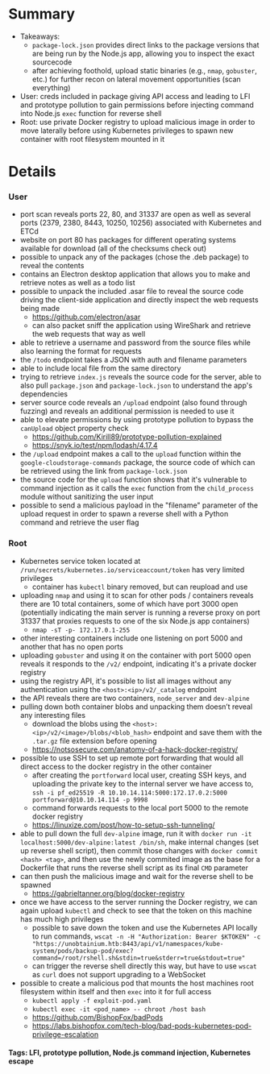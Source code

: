 # Summary

- Takeaways:
    - `package-lock.json` provides direct links to the package versions that are being run by the Node.js app, allowing you to inspect the exact sourcecode
    - after achieving foothold, upload static binaries (e.g., `nmap`, `gobuster`, etc.) for further recon on lateral movement opportunities (scan everything)
- User: creds included in package giving API access and leading to LFI and prototype pollution to gain permissions before injecting command into Node.js `exec` function for reverse shell
- Root: use private Docker registry to upload malicious image in order to move laterally before using Kubernetes privileges to spawn new container with root filesystem mounted in it

# Details

### User
- port scan reveals ports 22, 80, and 31337 are open as well as several ports (2379, 2380, 8443, 10250, 10256) associated with Kubernetes and ETCd
- website on port 80 has packages for different operating systems available for download (all of the checksums check out)
- possible to unpack any of the packages (chose the .deb package) to reveal the contents
- contains an Electron desktop application that allows you to make and retrieve notes as well as a todo list
- possible to unpack the included .asar file to reveal the source code driving the client-side application and directly inspect the web requests being made
	- https://github.com/electron/asar
	- can also packet sniff the application using WireShark and retrieve the web requests that way as well
- able to retrieve a username and password from the source files while also learning the format for requests
- the `/todo` endpoint takes a JSON with auth and filename parameters
- able to include local file from the same directory
- trying to retrieve `index.js` reveals the source code for the server, able to also pull `package.json` and `package-lock.json` to understand the app's dependencies
- server source code reveals an `/upload` endpoint (also found through fuzzing) and reveals an additional permission is needed to use it
- able to elevate permissions by using prototype pollution to bypass the `canUpload` object property check
	- https://github.com/Kirill89/prototype-pollution-explained
	- https://snyk.io/test/npm/lodash/4.17.4
- the `/upload` endpoint makes a call to the `upload` function within the `google-cloudstorage-commands` package, the source code of which can be retrieved using the link from `package-lock.json`
- the source code for the `upload` function shows that it's vulnerable to command injection as it calls the `exec` function from the `child_process` module without sanitizing the user input
- possible to send a malicious payload in the "filename" parameter of the upload request in order to spawn a reverse shell with a Python command and retrieve the user flag

### Root
- Kubernetes service token located at `/run/secrets/kubernetes.io/serviceaccount/token` has very limited privileges
	- container has `kubectl` binary removed, but can reupload and use
- uploading `nmap` and using it to scan for other pods / containers reveals there are 10 total containers, some of which have port 3000 open (potentially indicating the main server is running a reverse proxy on port 31337 that proxies requests to one of the six Node.js app containers)
	- `nmap -sT -p- 172.17.0.1-255`
- other interesting containers include one listening on port 5000 and another that has no open ports
- uploading `gobuster` and using it on the container with port 5000 open reveals it responds to the `/v2/` endpoint, indicating it's a private docker registry
- using the registry API, it's possible to list all images without any authentication using the `<host>:<ip>/v2/_catalog` endpoint
- the API reveals there are two containers, `node_server` and `dev-alpine`
- pulling down both container blobs and unpacking them doesn’t reveal any interesting files
	- download the blobs using the `<host>:<ip>/v2/<image>/blobs/<blob_hash>` endpoint and save them with the `.tar.gz` file extension before opening
	- https://notsosecure.com/anatomy-of-a-hack-docker-registry/
- possible to use SSH to set up remote port forwarding that would all direct access to the docker registry in the other container
	- after creating the `portforward` local user, creating SSH keys, and uploading the private key to the internal server we have access to, `ssh -i pf_ed25519 -R 10.10.14.114:5000:172.17.0.2:5000 portforward@10.10.14.114 -p 9998`
	- command forwards requests to the local port 5000 to the remote docker registry
	- https://linuxize.com/post/how-to-setup-ssh-tunneling/
- able to pull down the full `dev-alpine` image, run it with `docker run -it localhost:5000/dev-alpine:latest /bin/sh`, make internal changes (set up reverse shell script), then commit those changes with `docker commit <hash> <tag>`, and then use the newly commited image as the base for a Dockerfile that runs the reverse shell script as its final `CMD` parameter
- can then push the malicious image and wait for the reverse shell to be spawned
	- https://gabrieltanner.org/blog/docker-registry
- once we have access to the server running the Docker registry, we can again upload `kubectl` and check to see that the token on this machine has much high privileges
	- possible to save down the token and use the Kubernetes API locally to run commands, `wscat -n -H "Authorization: Bearer $KTOKEN" -c "https://unobtainium.htb:8443/api/v1/namespaces/kube-system/pods/backup-pod/exec?command=/root/rshell.sh&stdin=true&stderr=true&stdout=true"`
	- can trigger the reverse shell directly this way, but have to use `wscat` as `curl` does not support upgrading to a WebSocket
- possible to create a malicious pod that mounts the host machines root filesystem within itself and then `exec` into it for full access
	- `kubectl apply -f exploit-pod.yaml`
	- `kubectl exec -it <pod_name> -- chroot /host bash`
	- https://github.com/BishopFox/badPods
	- https://labs.bishopfox.com/tech-blog/bad-pods-kubernetes-pod-privilege-escalation


#### Tags: LFI, prototype pollution, Node.js command injection, Kubernetes escape
